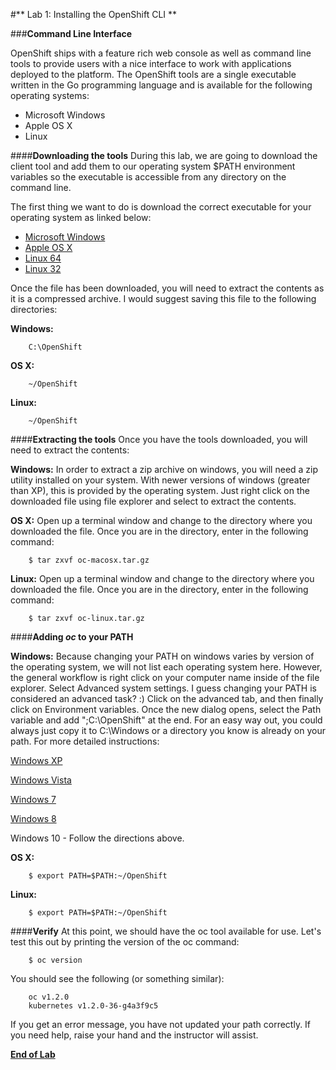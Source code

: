 #** Lab 1: Installing the OpenShift CLI **

###**Command Line Interface**

OpenShift ships with a feature rich web console as well as command line tools
to provide users with a nice interface to work with applications deployed to the
platform.  The OpenShift tools are a single executable written in the Go
programming language and is available for the following operating systems:

- Microsoft Windows
- Apple OS X
- Linux

####**Downloading the tools**
During this lab, we are going to download the client tool and add them to our
operating system $PATH environment variables so the executable is accessible
from any directory on the command line.

The first thing we want to do is download the correct executable for your
operating system as linked below:

- [Microsoft Windows](https://github.com/openshift/origin/releases/download/v1.2.0/openshift-origin-client-tools-v1.2.0-2e62fab-windows.zip)
- [Apple OS X](https://github.com/openshift/origin/releases/download/v1.2.0/openshift-origin-client-tools-v1.2.0-2e62fab-mac.zip)
- [Linux 64](https://github.com/openshift/origin/releases/download/v1.2.0/openshift-origin-client-tools-v1.2.0-2e62fab-linux-64bit.tar.gz)
- [Linux 32](https://github.com/openshift/origin/releases/download/v1.2.0/openshift-origin-client-tools-v1.2.0-2e62fab-linux-32bit.tar.gz)


Once the file has been downloaded, you will need to extract the contents as it
is a compressed archive.  I would suggest saving this file to the following
directories:

**Windows:**

````
	C:\OpenShift
````

**OS X:**

````
	~/OpenShift
````

**Linux:**

````
	~/OpenShift
````

####**Extracting the tools**
Once you have the tools downloaded, you will need to extract the contents:

**Windows:**
In order to extract a zip archive on windows, you will need a zip utility
installed on your system.  With newer versions of windows (greater than XP),
this is provided by the operating system.  Just right click on the downloaded
file using file explorer and select to extract the contents.

**OS X:**
Open up a terminal window and change to the directory where you downloaded the
file.  Once you are in the directory, enter in the following command:

````
	$ tar zxvf oc-macosx.tar.gz
````

**Linux:**
Open up a terminal window and change to the directory where you downloaded the
file.  Once you are in the directory, enter in the following command:

````
	$ tar zxvf oc-linux.tar.gz
````

####**Adding *oc* to your PATH**

**Windows:**
Because changing your PATH on windows varies by version of the operating system,
we will not list each operating system here.  However, the general workflow is
right click on your computer name inside of the file explorer.  Select Advanced
system settings. I guess changing your PATH is considered an advanced task? :)
Click on the advanced tab, and then finally click on Environment variables.
Once the new dialog opens, select the Path variable and add ";C:\OpenShift" at
the end.  For an easy way out, you could always just copy it to C:\Windows or a
directory you know is already on your path. For more detailed instructions:

[Windows XP](https://support.microsoft.com/en-us/kb/310519)

[Windows Vista](http://banagale.com/changing-your-system-path-in-windows-vista.htm)

[Windows 7](http://geekswithblogs.net/renso/archive/2009/10/21/how-to-set-the-windows-path-in-windows-7.aspx "Windows 7")

[Windows 8](http://www.itechtics.com/customize-windows-environment-variables/)

Windows 10 - Follow the directions above.

**OS X:**

````
	$ export PATH=$PATH:~/OpenShift
````

**Linux:**

````
	$ export PATH=$PATH:~/OpenShift
````

####**Verify**
At this point, we should have the oc tool available for use.  Let's test this
out by printing the version of the oc command:

````
	$ oc version
````

You should see the following (or something similar):

````
	oc v1.2.0
	kubernetes v1.2.0-36-g4a3f9c5
````

If you get an error message, you have not updated your path correctly.  If you
need help, raise your hand and the instructor will assist.

**[End of Lab](/)**
